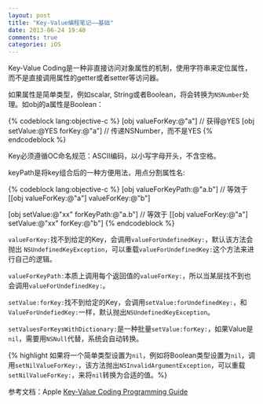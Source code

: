 ```yaml
---
layout: post
title: "Key-Value编程笔记——基础"
date: 2013-06-24 19:40
comments: true
categories: iOS
---
```

Key-Value Coding是一种非直接访问对象属性的机制，使用字符串来定位属性，而不是直接调用属性的getter或者setter等访问器。

如果属性是简单类型，例如scalar, String或者Boolean，将会转换为`NSNumber`处理。如obj的a属性是Boolean：

{% codeblock lang:objective-c %}
[obj valueForKey:@"a"] // 获得@YES
[obj setValue:@YES forKey:@"a"] // 传递NSNumber，而不是YES
{% endcodeblock %}

Key必须遵循OC命名规范：ASCII编码，以小写字母开头，不含空格。

keyPath是将key组合后的一种方便用法，用点分割属性名:
<!-- more -->
{% codeblock lang:objective-c %}
[obj valueForKeyPath:@"a.b"]
// 等效于
[[obj valueForKey:@"a"] valueForKey:@"b"]

[obj setValue:@"xx" forKeyPath:@"a.b"]
// 等效于
[[obj valueForKey:@"a"] setValue:@"xx" forKey:@"b"]
{% endcodeblock %}

`valueForKey:`找不到给定的Key，会调用`valueForUndefinedKey:`，默认该方法会抛出 `NSUndefinedKeyException`，可以重载`valueForUndefinedKey:`这个方法来进行自己的逻辑。

`valueForKeyPath:`本质上调用每个返回值的`valueForKey:`，所以当某层找不到也会调用`valueForUndefinedKey:`。

`setValue:forKey:`找不到给定的Key，会调用`setValue:forUndefinedKey:`，和`ValueForUndefiedKey:`一样，默认抛出`NSUndefinedKeyException`。

`setValuesForKeysWithDictionary:`是一种批量`setValue:forKey:`，如果Value是`nil`，需要用`NSNull`代替，系统会自动转换。

{% highlight 如果将一个简单类型设置为`nil`，例如将Boolean类型设置为`nil`，调用`setNilValueForKey:`，该方法抛出`NSInvalidArgumentException`，可以重载`setNilValueForKey:`，来将`nil`转换为合适的值。%}

参考文档：Apple [Key-Value Coding Programming Guide](https://developer.apple.com/library/mac/#documentation/cocoa/conceptual/KeyValueCoding/Articles/KeyValueCoding.html#//apple_ref/doc/uid/10000107-SW1)
